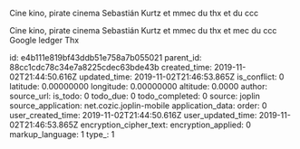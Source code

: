 Cine kino, pirate cinema Sebastián Kurtz et mmec du thx et du ccc

Cine kino, pirate cinema Sebastián Kurtz et mmec du thx et mec du ccc
Google ledger
Thx

id: e4b111e819bf43ddb51e758a7b055021
parent_id: 88cc1cdc78c34e7a8225cdec63bde43b
created_time: 2019-11-02T21:44:50.616Z
updated_time: 2019-11-02T21:46:53.865Z
is_conflict: 0
latitude: 0.00000000
longitude: 0.00000000
altitude: 0.0000
author: 
source_url: 
is_todo: 0
todo_due: 0
todo_completed: 0
source: joplin
source_application: net.cozic.joplin-mobile
application_data: 
order: 0
user_created_time: 2019-11-02T21:44:50.616Z
user_updated_time: 2019-11-02T21:46:53.865Z
encryption_cipher_text: 
encryption_applied: 0
markup_language: 1
type_: 1